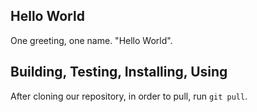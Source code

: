 ## Hello World
One greeting, one name. "Hello World".


## Building, Testing, Installing, Using
After cloning our repository, in order to pull, run `git pull`.
